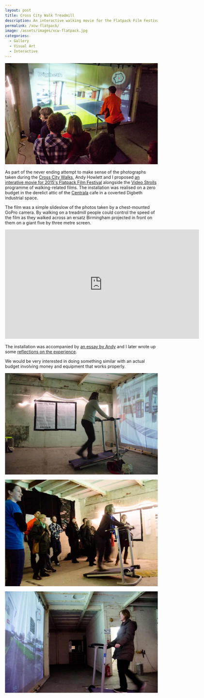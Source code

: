 ```yaml
---
layout: post
title: Cross City Walk Treadmill
description: An interactive walking movie for the Flatpack Film Festival
permalink: /xcw-flatpack/
image: /assets/images/xcw-flatpack.jpg
categories:
  - Gallery
  - Visual Art
  - Interactive
---
```


![](/assets/images/xcw-flatpack.jpg)

As part of the never ending attempt to make sense of the photographs taken during the [Cross City Walks](http://xcw.org.uk), Andy Howlett and I proposed [an interative movie for 2015's Flatpack Film Festival](http://flatpackfestival.org.uk/event/cross-city-walks/) alongside the [Video Strolls](https://videostrolls.com/2015/03/01/video-strolls-at-flatpack-film-festival/) programme of walking-related films. The installation was realised on a zero budget in the derelict attic of the [Centrala](http://centrala-space.org.uk) cafe in a coverted Digbeth industrial space.

The film was a simple slideslow of the photos taken by a chest-mounted GoPro camera. By walking on a treadmill people could control the speed of the film as they walked across an ersatz Birmingham projected in front on them on a giant five by three metre screen.

<iframe src="https://player.vimeo.com/video/123459255" width="640" height="360" frameborder="0" webkitallowfullscreen="" mozallowfullscreen="" allowfullscreen=""></iframe>

The installation was accompanied by [an essay by Andy](http://xcw.org.uk/flatpack-festival-installation-2015/forward/) and I later wrote up some [reflections on the experience](http://xcw.org.uk/towards-a-theory-of-cross-city-walks/). 

We would be very interested in doing something similar with an actual budget involving money and equipment that works properly. 

![](/assets/images/xcw-flatpack-2.jpg)

![](/assets/images/xcw-flatpack-3.jpg)

![](/assets/images/xcw-flatpack-4.jpg)
